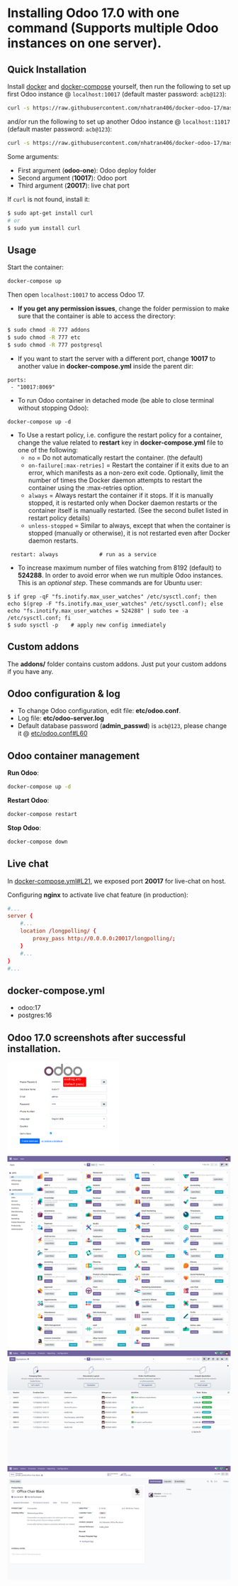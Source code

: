 # Installing Odoo 17.0 with one command (Supports multiple Odoo instances on one server).

## Quick Installation

Install [docker](https://docs.docker.com/get-docker/) and [docker-compose](https://docs.docker.com/compose/install/) yourself, then run the following to set up first Odoo instance @ `localhost:10017` (default master password: `acb@123`):

``` bash
curl -s https://raw.githubusercontent.com/nhatran406/docker-odoo-17/master/run.sh | sudo bash -s odoo-one 10017 20017
```
and/or run the following to set up another Odoo instance @ `localhost:11017` (default master password: `acb@123`):

``` bash
curl -s https://raw.githubusercontent.com/nhatran406/docker-odoo-17/master/run.sh | sudo bash -s odoo-two 11017 21017
```

Some arguments:
* First argument (**odoo-one**): Odoo deploy folder
* Second argument (**10017**): Odoo port
* Third argument (**20017**): live chat port

If `curl` is not found, install it:

``` bash
$ sudo apt-get install curl
# or
$ sudo yum install curl
```

## Usage

Start the container:
``` sh
docker-compose up
```
Then open `localhost:10017` to access Odoo 17.

- **If you get any permission issues**, change the folder permission to make sure that the container is able to access the directory:

``` sh
$ sudo chmod -R 777 addons
$ sudo chmod -R 777 etc
$ sudo chmod -R 777 postgresql
```

- If you want to start the server with a different port, change **10017** to another value in **docker-compose.yml** inside the parent dir:

```
ports:
 - "10017:8069"
```

- To run Odoo container in detached mode (be able to close terminal without stopping Odoo):

```
docker-compose up -d
```

- To Use a restart policy, i.e. configure the restart policy for a container, change the value related to **restart** key in **docker-compose.yml** file to one of the following:
   - `no` =	Do not automatically restart the container. (the default)
   - `on-failure[:max-retries]` =	Restart the container if it exits due to an error, which manifests as a non-zero exit code. Optionally, limit the number of times the Docker daemon attempts to restart the container using the :max-retries option.
  - `always` =	Always restart the container if it stops. If it is manually stopped, it is restarted only when Docker daemon restarts or the container itself is manually restarted. (See the second bullet listed in restart policy details)
  - `unless-stopped`	= Similar to always, except that when the container is stopped (manually or otherwise), it is not restarted even after Docker daemon restarts.
```
 restart: always             # run as a service
```

- To increase maximum number of files watching from 8192 (default) to **524288**. In order to avoid error when we run multiple Odoo instances. This is an *optional step*. These commands are for Ubuntu user:

```
$ if grep -qF "fs.inotify.max_user_watches" /etc/sysctl.conf; then echo $(grep -F "fs.inotify.max_user_watches" /etc/sysctl.conf); else echo "fs.inotify.max_user_watches = 524288" | sudo tee -a /etc/sysctl.conf; fi
$ sudo sysctl -p    # apply new config immediately
``` 

## Custom addons

The **addons/** folder contains custom addons. Just put your custom addons if you have any.

## Odoo configuration & log

* To change Odoo configuration, edit file: **etc/odoo.conf**.
* Log file: **etc/odoo-server.log**
* Default database password (**admin_passwd**) is `acb@123`, please change it @ [etc/odoo.conf#L60](/etc/odoo.conf#L60)

## Odoo container management

**Run Odoo**:

``` bash
docker-compose up -d
```

**Restart Odoo**:

``` bash
docker-compose restart
```

**Stop Odoo**:

``` bash
docker-compose down
```

## Live chat

In [docker-compose.yml#L21](docker-compose.yml#L21), we exposed port **20017** for live-chat on host.

Configuring **nginx** to activate live chat feature (in production):

``` conf
#...
server {
    #...
    location /longpolling/ {
        proxy_pass http://0.0.0.0:20017/longpolling/;
    }
    #...
}
#...
```

## docker-compose.yml

* odoo:17
* postgres:16

## Odoo 17.0 screenshots after successful installation.

<img src="screenshots/odoo-17-welcome-screenshot.png" width="50%">

<img src="screenshots/odoo-17-apps-screenshot.png" width="100%">

<img src="screenshots/odoo-17-sales-screen.png" width="100%">

<img src="screenshots/odoo-17-product-form.png" width="100%">
